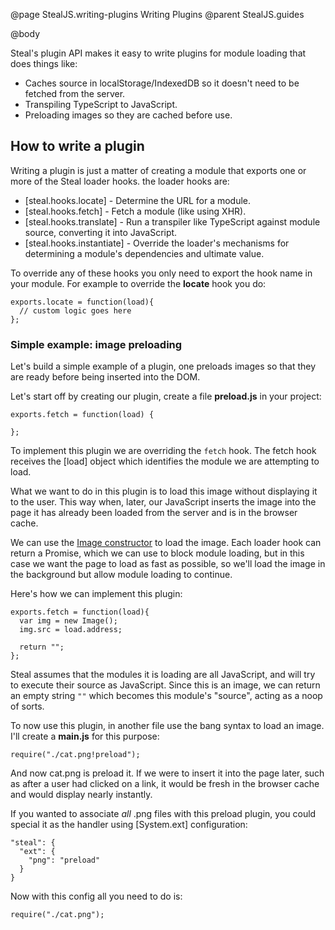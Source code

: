 @page StealJS.writing-plugins Writing Plugins
@parent StealJS.guides

@body

Steal's plugin API makes it easy to write plugins for module loading that does things like:

* Caches source in localStorage/IndexedDB so it doesn't need to be fetched from the server.
* Transpiling TypeScript to JavaScript.
* Preloading images so they are cached before use.

## How to write a plugin

Writing a plugin is just a matter of creating a module that exports one or more of the Steal loader hooks. the loader hooks are:

* [steal.hooks.locate] - Determine the URL for a module.
* [steal.hooks.fetch] - Fetch a module (like using XHR).
* [steal.hooks.translate] - Run a transpiler like TypeScript against module source, converting it into JavaScript.
* [steal.hooks.instantiate] - Override the loader's mechanisms for determining a module's dependencies and ultimate value.

To override any of these hooks you only need to export the hook name in your module. For example to override the **locate** hook you do:

```
exports.locate = function(load){
  // custom logic goes here
};
```

### Simple example: image preloading

Let's build a simple example of a plugin, one preloads images so that they are ready before being inserted into the DOM.

Let's start off by creating our plugin, create a file **preload.js** in your project:

```
exports.fetch = function(load) {

};
```

To implement this plugin we are overriding the `fetch` hook. The fetch hook receives the [load] object which identifies the module we are attempting to load.

What we want to do in this plugin is to load this image without displaying it to the user. This way when, later, our JavaScript inserts the image into the page it has already been loaded from the server and is in the browser cache.

We can use the [Image constructor](https://developer.mozilla.org/en-US/docs/Web/API/HTMLImageElement/Image) to load the image.  Each loader hook can return a Promise, which we can use to block module loading, but in this case we want the page to load as fast as possible, so we'll load the image in the background but allow module loading to continue.

Here's how we can implement this plugin:

```
exports.fetch = function(load){
  var img = new Image();
  img.src = load.address;

  return "";
};
```

Steal assumes that the modules it is loading are all JavaScript, and will try to execute their source as JavaScript. Since this is an image, we can return an empty string `""` which becomes this module's "source", acting as a noop of sorts.

To now use this plugin, in another file use the bang syntax to load an image. I'll create a **main.js** for this purpose:

```
require("./cat.png!preload");
```

And now cat.png is preload it. If we were to insert it into the page later, such as after a user had clicked on a link, it would be fresh in the browser cache and would display nearly instantly.

If you wanted to associate *all* .png files with this preload plugin, you could special it as the handler using [System.ext] configuration:

```
"steal": {
  "ext": {
    "png": "preload"
  }
}
```

Now with this config all you need to do is:

```
require("./cat.png");
```
